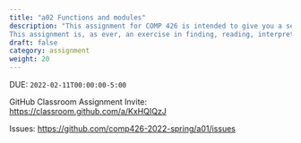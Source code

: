 ```yaml
---
title: "a02 Functions and modules"
description: "This assignment for COMP 426 is intended to give you a sense of how to work with modules and functions in Node packages (and otherwise).
This assignment is, as ever, an exercise in finding, reading, interpreting, and applying documentation."
draft: false
category: assignment
weight: 20
---
```


DUE: `2022-02-11T00:00:00-5:00`

GitHub Classroom Assignment Invite: https://classroom.github.com/a/KxHQIQzJ

Issues: https://github.com/comp426-2022-spring/a01/issues
